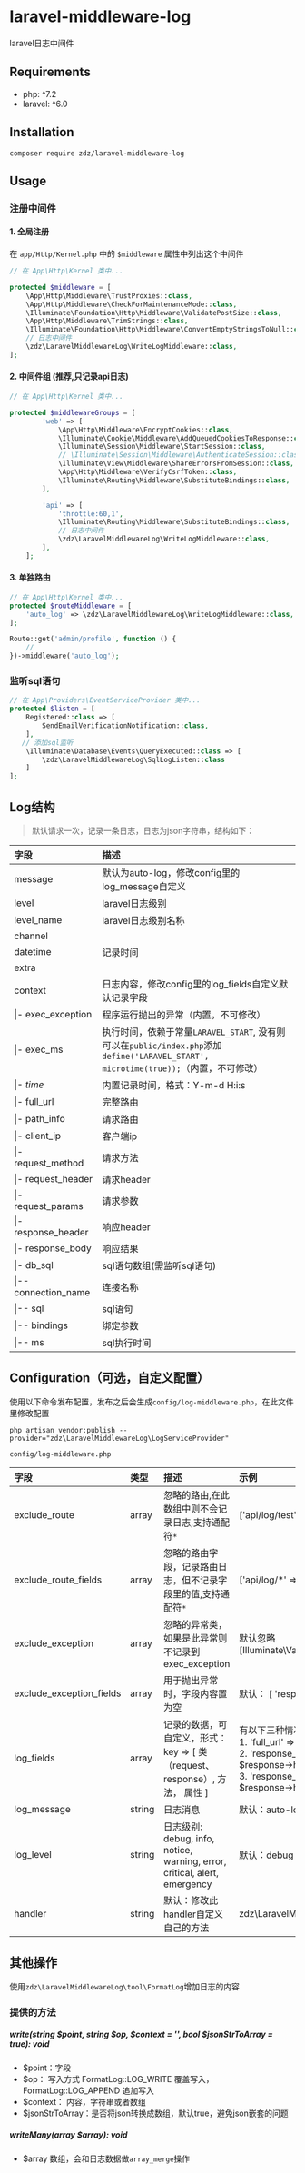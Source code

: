# laravel-middleware-log

laravel日志中间件

## Requirements
- php: ^7.2
- laravel: ^6.0

## Installation
```shell script
composer require zdz/laravel-middleware-log
```

## Usage
### 注册中间件
####  1. 全局注册

在 `app/Http/Kernel.php` 中的 `$middleware` 属性中列出这个中间件

```php
// 在 App\Http\Kernel 类中...

protected $middleware = [
    \App\Http\Middleware\TrustProxies::class,
    \App\Http\Middleware\CheckForMaintenanceMode::class,
    \Illuminate\Foundation\Http\Middleware\ValidatePostSize::class,
    \App\Http\Middleware\TrimStrings::class,
    \Illuminate\Foundation\Http\Middleware\ConvertEmptyStringsToNull::class,
    // 日志中间件
    \zdz\LaravelMiddlewareLog\WriteLogMiddleware::class,
];
```

#### 2. 中间件组 (推荐,只记录api日志)
```php
// 在 App\Http\Kernel 类中...

protected $middlewareGroups = [
        'web' => [
            \App\Http\Middleware\EncryptCookies::class,
            \Illuminate\Cookie\Middleware\AddQueuedCookiesToResponse::class,
            \Illuminate\Session\Middleware\StartSession::class,
            // \Illuminate\Session\Middleware\AuthenticateSession::class,
            \Illuminate\View\Middleware\ShareErrorsFromSession::class,
            \App\Http\Middleware\VerifyCsrfToken::class,
            \Illuminate\Routing\Middleware\SubstituteBindings::class,
        ],

        'api' => [
            'throttle:60,1',
            \Illuminate\Routing\Middleware\SubstituteBindings::class,
            // 日志中间件
            \zdz\LaravelMiddlewareLog\WriteLogMiddleware::class,
        ],
    ];
```

#### 3. 单独路由
```php
// 在 App\Http\Kernel 类中...
protected $routeMiddleware = [
    'auto_log' => \zdz\LaravelMiddlewareLog\WriteLogMiddleware::class,
];
```

```php
Route::get('admin/profile', function () {
    //
})->middleware('auto_log');
```

### 监听sql语句
```php
// 在 App\Providers\EventServiceProvider 类中...
protected $listen = [
    Registered::class => [
        SendEmailVerificationNotification::class,
    ],
   // 添加sql监听 
    \Illuminate\Database\Events\QueryExecuted::class => [
        \zdz\LaravelMiddlewareLog\SqlLogListen::class
    ]
];
```

## Log结构
> 默认请求一次，记录一条日志，日志为json字符串，结构如下：

|      字段     |     描述      |
| :---------- | :---------- |
| message | 默认为auto-log，修改config里的log_message自定义 |
| level | laravel日志级别 |
| level_name | laravel日志级别名称 |
| channel | |
| datetime | 记录时间 |
| extra | |
| context | 日志内容，修改config里的log_fields自定义默认记录字段 |
| &#124;- exec_exception | 程序运行抛出的异常（内置，不可修改） |
| &#124;- exec_ms | 执行时间，依赖于常量`LARAVEL_START`, 没有则可以在`public/index.php`添加 `define('LARAVEL_START', microtime(true));`（内置，不可修改）|
| &#124;- _time_ | 内置记录时间，格式：Y-m-d H:i:s |
| &#124;- full_url | 完整路由 |
| &#124;- path_info | 请求路由 |
| &#124;- client_ip | 客户端ip |
| &#124;- request_method | 请求方法 |
| &#124;- request_header | 请求header |
| &#124;- request_params | 请求参数 |
| &#124;- response_header | 响应header |
| &#124;- response_body | 响应结果 |
| &#124;- db_sql | sql语句数组(需监听sql语句) |
| &#124;-- connection_name  | 连接名称 |
| &#124;-- sql  | sql语句 |
| &#124;-- bindings | 绑定参数 |
| &#124;-- ms | sql执行时间 |

## Configuration（可选，自定义配置）

使用以下命令发布配置，发布之后会生成`config/log-middleware.php`，在此文件里修改配置
```shell script
php artisan vendor:publish --provider="zdz\LaravelMiddlewareLog\LogServiceProvider"
```
`config/log-middleware.php`

|      字段     |  类型  |     描述      | 示例 |
| :----------- | :---- | :---------- | :----------  |
| exclude_route | array |  忽略的路由,在此数组中则不会记录日志,支持通配符`*` | ['api/log/test', 'web/*'] |
| exclude_route_fields | array | 忽略的路由字段，记录路由日志，但不记录字段里的值,支持通配符`*` | ['api/log/*' => [ 'response_body' ] ] |
| exclude_exception | array | 忽略的异常类，如果是此异常则不记录到exec_exception |  默认忽略 [Illuminate\Validation\ValidationException::class,] |
| exclude_exception_fields | array | 用于抛出异常时，字段内容置为空 | 默认： [ 'response_body' ] |
| log_fields | array | 记录的数据，可自定义，形式： <br>key => [ 类（request、response）, 方法， 属性 ] |  有以下三种情况：<br> 1. 'full_url'  => [ 'request', 'fullUrl' ] = $request->fullUrl() <br>2. 'response_header' => [ 'response', 'all', 'headers' ] = $response->headers->all() <br>3. 'response_header' => [ 'response', '', 'headers' ] = $response->headers | 
| log_message | string | 日志消息 | 默认：auto-log |
| log_level | string | 日志级别: debug, info, notice, warning, error, critical, alert, emergency | 默认：debug |
| handler | string | 默认：修改此handler自定义自己的方法 | zdz\LaravelMiddlewareLog\handle\SingleHandler::class |

## 其他操作

使用`zdz\LaravelMiddlewareLog\tool\FormatLog`增加日志的内容
### 提供的方法
##### write(string $point, string $op, $context = '', bool $jsonStrToArray = true): void

- $point：字段
- $op： 写入方式 FormatLog::LOG_WRITE 覆盖写入， FormatLog::LOG_APPEND 追加写入
- $context： 内容，字符串或者数组
- $jsonStrToArray：是否将json转换成数组，默认true，避免json嵌套的问题

##### writeMany(array $array): void

- $array 数组，会和日志数据做`array_merge`操作
 









